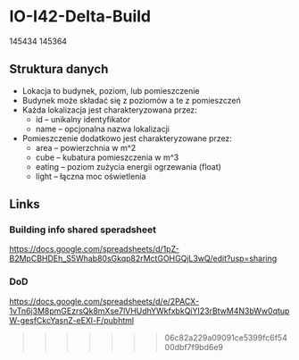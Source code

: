 # IO-I42-Delta-Build

145434
145364

## Struktura danych
- Lokacja to budynek, poziom, lub pomieszczenie
- Budynek może składać się z poziomów a te z pomieszczeń
- Każda lokalizacja jest charakteryzowana przez:
  - id – unikalny identyfikator
  - name – opcjonalna nazwa lokalizacji
- Pomieszczenie dodatkowo jest charakteryzowane przez:
  - area – powierzchnia w m^2
  - cube – kubatura pomieszczenia w m^3
  - eating – poziom zużycia energii ogrzewania (float)
  - light – łączna moc oświetlenia



## Links

### Building info shared speradsheet

https://docs.google.com/spreadsheets/d/1pZ-B2MpCBHDEh_S5Whab80sGkqp82rMctGOHGQjL3wQ/edit?usp=sharing

### DoD

https://docs.google.com/spreadsheets/d/e/2PACX-1vTn6j3M8pmGEzrsQk8mXse7lVHUdhYWkfxbkQiYI23rBtwM4N3bWw0qtupW-gesfCkcYasnZ-eEXl-F/pubhtml
>>>>>>> 06c82a229a09091ce5399fc6f5400dbf7f9bd6e9

